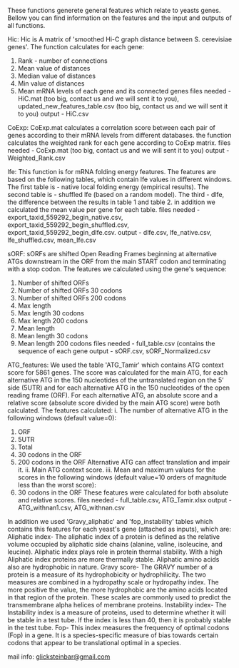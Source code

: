 These functions generete general features which relate to yeasts genes.
Bellow you can find information on the features and the input and outputs of all functions.

Hic:
Hic is A matrix of 'smoothed Hi-C graph distance between S. cerevisiae genes'.
The function calculates for each gene:
1.	Rank - number of connections
2.	Mean value of distances
3.	Median value of distances 
4.	Min value of distances
5.	Mean mRNA levels of each gene and its connected genes
files needed - HiC.mat (too big, contact us and we will sent it to you), updated_new_features_table.csv (too big, contact us and we will sent it to you)
output - HiC.csv

CoExp:
CoExp.mat calculates a correlation score between each pair of genes according to their mRNA levels from different databases.
the function calculates the weighted rank for each gene according to CoExp matrix.
files needed - CoExp.mat (too big, contact us and we will sent it to you)
output - Weighted_Rank.csv

lfe:
This function is for mRNA folding energy features.
The features are based on the following tables, which contain lfe values in different windows.
The first table is - native local folding energy (empirical results).
The second table is - shuffled lfe (based on a random model).
The third - dlfe, the difference between the results in table 1 and table 2.
in addition we calculated the mean value per gene for each table.
files needed - export_taxid_559292_begin_native.csv, export_taxid_559292_begin_shuffled.csv, export_taxid_559292_begin_dlfe.csv.
output - dlfe.csv, lfe_native.csv, lfe_shuffled.csv, mean_lfe.csv

sORF:
sORFs are shifted Open Reading Frames beginning at alternative ATGs downstream in the ORF from the main START codon and terminating with a stop codon.
The features we calculated using the gene's sequence:
1.	Number of shifted ORFs
2.	Number of shifted ORFs 30 codons
3.	Number of shifted ORFs 200 codons
4.	Max length
5.	Max length 30 codons
6.	Max length 200 codons
7.	Mean length
8.	Mean length 30 codons
9.	Mean length 200 codons
files needed - full_table.csv (contains the sequence of each gene
output - sORF.csv, sORF_Normalized.csv

ATG_features:
We used the table 'ATG_Tamir' which contains ATG context score for 5861 genes.
The score was calculated for the main ATG, for each alternative ATG in the 150 nucleotides of the untranslated region on the 5’ side (5UTR) and for each alternative ATG in the 150 nucleotides of the open reading frame (ORF).
For each alternative ATG, an absolute score and a relative score (absolute score divided by the main ATG score) were both calculated.
The features calculated:
i.	The number of alternative ATG in the following windows (default value=0):
1.	ORF
2.	5UTR
3.	Total
4.	30 codons in the ORF
5.	200 codons in the ORF
Alternative ATG can affect translation and impair it.
ii.	Main ATG context score.
iii.	Mean and maximum values for the scores in the following windows (default value=10 orders of magnitude less than the worst score):
1.	30 codons in the ORF
These features were calculated for both absolute and relative scores.
files needed - full_table.csv, ATG_Tamir.xlsx
output - ATG_withnan1.csv, ATG_withnan.csv

In addition we used 'Gravy_aliphatic' and 'fop_instability' tables which contains this features for each yeast's gene (attached as inputs), which are:
Aliphatic index- The aliphatic index of a protein is defined as the relative volume occupied by aliphatic side chains (alanine, valine, isoleucine, and leucine). Aliphatic index plays role in protein thermal stability. With a high Aliphatic index proteins are more thermally stable. Aliphatic amino acids also are hydrophobic in nature.
Gravy score- The GRAVY number of a protein is a measure of its hydrophobicity or hydrophilicity. The two measures are combined in a hydropathy scale or hydropathy index. The more positive the value, the more hydrophobic are the amino acids located in that region of the protein. These scales are commonly used to predict the transmembrane alpha helices of membrane proteins. 
Instability index- The Instability index is a measure of proteins, used to determine whether it will be stable in a test tube. If the index is less than 40, then it is probably stable in the test tube.
Fop- This index measures the frequency of optimal codons (Fop) in a gene. It is a species-specific measure of bias towards certain codons that appear to be translational optimal in a species.



mail info: glicksteinbar@gmail.com
